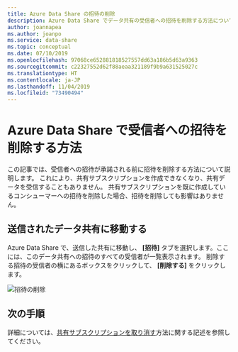 ```yaml
---
title: Azure Data Share の招待の削除
description: Azure Data Share でデータ共有の受信者への招待を削除する方法について説明します。
author: joannapea
ms.author: joanpo
ms.service: data-share
ms.topic: conceptual
ms.date: 07/10/2019
ms.openlocfilehash: 97068ce652881818527557dd63a186b5d63a9363
ms.sourcegitcommit: c22327552d62f88aeaa321189f9b9a631525027c
ms.translationtype: HT
ms.contentlocale: ja-JP
ms.lasthandoff: 11/04/2019
ms.locfileid: "73490494"
---
```

# <a name="how-to-delete-an-invitation-to-a-recipient-in-azure-data-share"></a>Azure Data Share で受信者への招待を削除する方法

この記事では、受信者への招待が承諾される前に招待を削除する方法について説明します。 これにより、共有サブスクリプションを作成できなくなり、共有データを受信することもありません。 共有サブスクリプションを既に作成しているコンシューマーへの招待を削除した場合、招待を削除しても影響はありません。

## <a name="navigate-to-a-sent-data-share"></a>送信されたデータ共有に移動する

Azure Data Share で、送信した共有に移動し、 **[招待]** タブを選択します。ここには、このデータ共有への招待のすべての受信者が一覧表示されます。 削除する招待の受信者の横にあるボックスをクリックして、 **[削除する]** をクリックします。

![招待の削除](./media/how-to/how-to-delete-invitation/delete-invitation.png)

## <a name="next-steps"></a>次の手順
詳細については、[共有サブスクリプションを取り消す](how-to-revoke-share-subscription.md)方法に関する記述を参照してください。